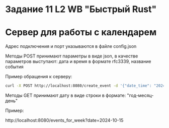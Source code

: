 # Задание 11 L2 WB "Быстрый Rust"
# Сервер для работы с календарем

Адрес подключения и порт указываются в файле config.json

Методы POST принимают параметры в виде json, в качестве параметров выступают: дата и время в формате rfc3339, название события

Пример обращения к серверу: 

```sh
curl -X POST http://localhost:8080/create_event -d '{"date_time": "2024-10-13T13:53:34Z", "event_name": "qwert"}' -H "content-type: application/json"
```

Методы GET принимают дату в виде строки в формате: "год-месяц-день"

Пример:

  http://localhost:8080/events_for_week?date=2024-10-15

